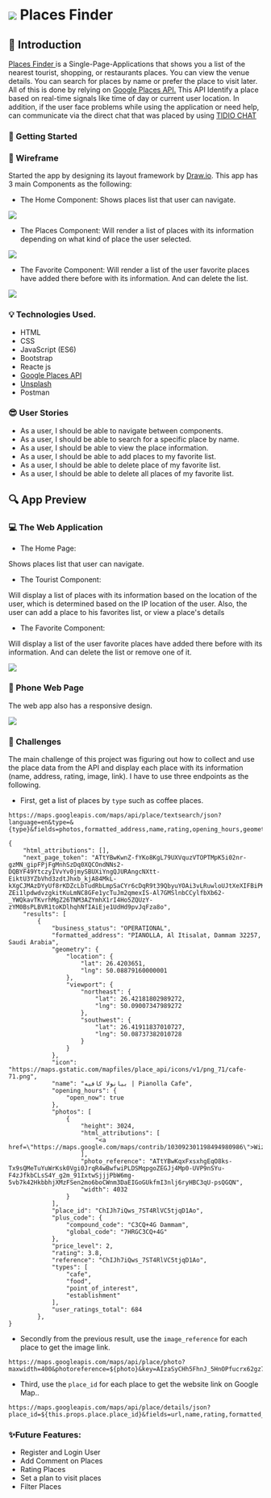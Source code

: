 # ![](https://ga-dash.s3.amazonaws.com/production/assets/logo-9f88ae6c9c3871690e33280fcf557f33.png)  Places Finder
## :round_pushpin: Introduction
<a href='https://pages.git.generalassemb.ly/fatmahhelal/Second-Project/'/> Places Finder </a> is a Single-Page-Applications that shows you a list of the nearest tourist, shopping, or restaurants places. You can view the venue details. You can search for places by name or prefer the place to visit later. All of this is done by relying on <a href= 'https://developers.google.com/places/web-service/overview'> Google Places API.</a> This API Identify a place based on real-time signals like time of day or current user location. In addition, if the user face problems while using the application or need help, can communicate via the direct chat that was placed by using <a href= 'https://developers.google.com/places/web-service/overview'>TIDIO CHAT</a>

### :dart: Getting Started
### :pencil: Wireframe
Started the app by designing its layout framework by <a href= 'https://app.diagrams.net/'>Draw.io</a>. This app has 3 main Components as the following:

- The Home Component:
Shows places list that user can navigate.
<img src="img/Home.PNG">

- The Places Component:
Will render a list of places with its information depending on what kind of place the user selected.
<img src="img/places.PNG">

- The Favorite Component:
Will render a list of the user favorite places have added there before with its information. And can delete the list.
<img src="img/fav.PNG">


### :bulb: Technologies Used.
* HTML
* CSS
* JavaScript (ES6)
* Bootstrap
* Reacte js
* <a href= 'https://developers.google.com/places/web-service/overview'>Google Places API</a> 
* <a href= 'https://unsplash.com/developers'>Unsplash</a> 
* Postman 

### :sunglasses: User Stories
* As a user, I should be able to navigate between components.
* As a user, I should be able to search for a specific place by name.
* As a user, I should be able to view the place information.
* As a user, I should be able to add places to my favorite list.
* As a user, I should be able to delete place of my favorite list.
* As a user, I should be able to delete all places of my favorite list.

## :mag: App Preview

### :computer: The Web Application
- The Home Page:

Shows places list that user can navigate.
- The Tourist Component:

Will display a list of places with its information based on the location of the user, which is determined based on the IP location of the user. Also, the user can add a place to his favorites list, or view a place's details
- The Favorite Component:

Will display a list of the user favorite places have added there before with its information. And can delete the list or remove one of it.

<img src="img/webapp.gif">

### :iphone: Phone Web Page
The web app also has a responsive design.

<img src="img/phoneapp.gif">

### :muscle: Challenges
The main challenge of this project was figuring out how to collect and use the place data from the API and display each place with its information (name, address, rating, image, link). I have to use three endpoints as the following.

- First, get a list of places by `type` such as coffee places. 

```
https://maps.googleapis.com/maps/api/place/textsearch/json?language=en&type=&{type}&fields=photos,formatted_address,name,rating,opening_hours,geometry&key=AIzaSyCHh5FhnJ_5HnOPfucrx62gz7tT3BYgnng
```

```
{
    "html_attributions": [],
    "next_page_token": "ATtYBwKwnZ-fYKo8KgL79UXVquzVTOPTMpK5i02nr-gzMN_gipFPjFgMnhSzDq0XQCOndNNs2-DQBYF49YtczyIVvYv0jmySBUXiYngQJURAngcNXtt-EiktU3YZbVhd3zdtJhxb_kjA84MkL-kXgCJMAzDYyUf8rKDZcLbTudRbLmpSaCYr6cDqR9t39QbyuYOAi3vLRuwloUJtXeXIFBiPKD66qb2uhrbNhB6GnlOy4oAZjnF-ZEi1lpdwdvzgkitKuLmNC8GFe1ycTuJm2qmexIS-Al7GMSlnbCCylfbXb62-_YWQkavTKvrhMgZ26TNM3AZYmhX1rI4Ho5ZQUzY-zYM0BsPLBVR1toKDlhqhNfIAiEje1UdHd9pvJqFza8o",
    "results": [
        {
            "business_status": "OPERATIONAL",
            "formatted_address": "PIANOLLA, Al Itisalat, Dammam 32257, Saudi Arabia",
            "geometry": {
                "location": {
                    "lat": 26.4203651,
                    "lng": 50.08879160000001
                },
                "viewport": {
                    "northeast": {
                        "lat": 26.42181802989272,
                        "lng": 50.09007347989272
                    },
                    "southwest": {
                        "lat": 26.41911837010727,
                        "lng": 50.08737382010728
                    }
                }
            },
            "icon": "https://maps.gstatic.com/mapfiles/place_api/icons/v1/png_71/cafe-71.png",
            "name": "بيانولا كافيه | Pianolla Cafe",
            "opening_hours": {
                "open_now": true
            },
            "photos": [
                {
                    "height": 3024,
                    "html_attributions": [
                        "<a href=\"https://maps.google.com/maps/contrib/103092301198494980986\">Wizy</a>"
                    ],
                    "photo_reference": "ATtYBwKqxFxsxhgEqO8ks-Tx9sQMeTuYuWrKsk0Vgi0JrqR4wBwfwiPLDSMqpgoZEGJj4Mp0-UVP9nSYu-F4zJfkbCLsS4Y_g2m_91IxtwSjjjPbW6mg-5vb7k42HkbbhjXMzFSen2mo6boCWnm3DaEIGoGUkfmI3nlj6ryHBC3qU-psQGQN",
                    "width": 4032
                }
            ],
            "place_id": "ChIJh7iQws_7ST4RlVC5tjqD1Ao",
            "plus_code": {
                "compound_code": "C3CQ+4G Dammam",
                "global_code": "7HRGC3CQ+4G"
            },
            "price_level": 2,
            "rating": 3.8,
            "reference": "ChIJh7iQws_7ST4RlVC5tjqD1Ao",
            "types": [
                "cafe",
                "food",
                "point_of_interest",
                "establishment"
            ],
            "user_ratings_total": 684
        },
}
```
- Secondly from the previous result, use the `image_reference` for each place to get the image link.
```
https://maps.googleapis.com/maps/api/place/photo?maxwidth=400&photoreference=${photo}&key=AIzaSyCHh5FhnJ_5HnOPfucrx62gz7tT3BYgnng
```
- Third, use the `place_id` for each place to get the website link on Google Map..

```
https://maps.googleapis.com/maps/api/place/details/json?place_id=${this.props.place.place_id}&fields=url,name,rating,formatted_phone_number&key=AIzaSyCHh5FhnJ_5HnOPfucrx62gz7tT3BYgnng
```

### :sparkles:Future Features:
- Register and Login User
- Add Comment on Places
- Rating Places
- Set a plan to visit places 
- Filter Places
